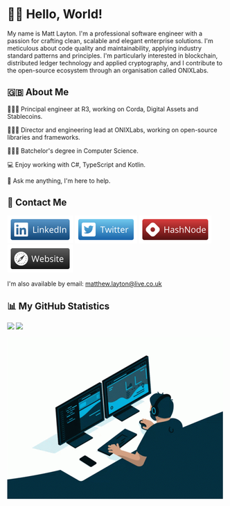 # 👋🏻 Hello, World!

My name is Matt Layton. I'm a professional software engineer with a passion for crafting clean, scalable and elegant enterprise solutions. I'm meticulous about code quality and maintainability, applying industry standard patterns and principles. I'm particularly interested in blockchain, distributed ledger technology and applied cryptography, and I contribute to the open-source ecosystem through an organisation called ONIXLabs.

## 🇬🇧 About Me

👨🏼‍💻 Principal engineer at R3, working on Corda, Digital Assets and Stablecoins.

👨🏼‍💻 Director and engineering lead at ONIXLabs, working on open-source libraries and frameworks.

👨🏼‍🎓 Batchelor's degree in Computer Science.

💻 Enjoy working with C#, TypeScript and Kotlin.

💬 Ask me anything, I'm here to help.

## 📨 Contact Me

[![LinkedIn Badge](https://raw.githubusercontent.com/MrMatthewLayton/MrMatthewLayton/main/content/images/linkedin.png)](https://www.linkedin.com/in/matthew-layton-85547829/) [![Twitter Badge](https://raw.githubusercontent.com/MrMatthewLayton/MrMatthewLayton/main/content/images/twitter.png)](https://twitter.com/MrMatthewLayton) [![HashNode Badge](https://raw.githubusercontent.com/MrMatthewLayton/MrMatthewLayton/main/content/images/hashnode.png)](https://onixlabs.hashnode.dev/) [![Website Badge](https://raw.githubusercontent.com/MrMatthewLayton/MrMatthewLayton/main/content/images/website.png)](https://onixlabs.io/)

I'm also available by email: [matthew.layton@live.co.uk](mailto:matthew.layton@live.co.uk)

## 📊 My GitHub Statistics

<div>
  <img height="180em" src="https://github-readme-stats.vercel.app/api?username=MrMatthewLayton&show_icons=true&hide_border=true&&count_private=true&include_all_commits=true" />
  <img height="180em" src="https://github-readme-stats.vercel.app/api/top-langs/?username=MrMatthewLayton&show_icons=true&hide_border=true&layout=compact&langs_count=8"/>
</div>

![](https://raw.githubusercontent.com/MrMatthewLayton/MrMatthewLayton/main/content/images/coding.gif)
